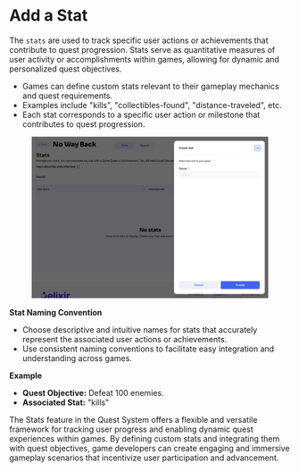 # Add a Stat

The `stats` are used to track specific user actions or achievements that contribute to quest progression. Stats serve as quantitative measures of user activity or accomplishments within games, allowing for dynamic and personalized quest objectives.

* Games can define custom stats relevant to their gameplay mechanics and quest requirements.
* Examples include "kills", "collectibles-found", "distance-traveled", etc.
* Each stat corresponds to a specific user action or milestone that contributes to quest progression.

<figure><img src="../../../.gitbook/assets/Screenshot 2024-04-04 at 01.20.04.png" alt=""><figcaption></figcaption></figure>

**Stat Naming Convention**

* Choose descriptive and intuitive names for stats that accurately represent the associated user actions or achievements.
* Use consistent naming conventions to facilitate easy integration and understanding across games.

**Example**

* **Quest Objective:** Defeat 100 enemies.
* **Associated Stat:** "kills"

The Stats feature in the Quest System offers a flexible and versatile framework for tracking user progress and enabling dynamic quest experiences within games. By defining custom stats and integrating them with quest objectives, game developers can create engaging and immersive gameplay scenarios that incentivize user participation and advancement.

